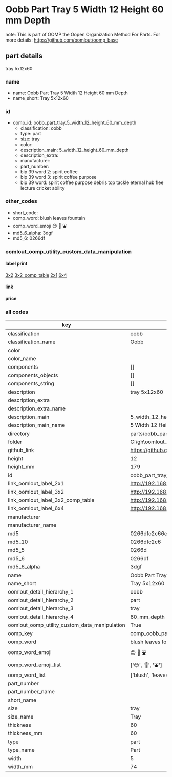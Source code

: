 # Oobb Part Tray 5 Width 12 Height 60 mm Depth  

note: This is part of OOMP the Oopen Organization Method For Parts. For more details: https://github.com/oomlout/oomp_base

##  part details
  



tray 5x12x60



### name
* name: Oobb Part Tray 5 Width 12 Height 60 mm Depth
* name_short: Tray 5x12x60 
### id
* oomp_id: oobb_part_tray_5_width_12_height_60_mm_depth
  * classification: oobb
  * type: part
  * size: tray
  * color: 
  * description_main: 5_width_12_height_60_mm_depth
  * description_extra: 
  * manufacturer: 
  * part_number: 
  * bip 39 word 2: spirit coffee
  * bip 39 word 3: spirit coffee purpose
  * bip 39 word: spirit coffee purpose debris top tackle eternal hub flee lecture cricket ability

### other_codes
* short_code: 
* oomp_word: blush leaves fountain
* oomp_word_emoji :blush: :leaves: :fountain:
* md5_6_alpha: 3dgf
* md5_6: 0266df






### oomlout_oomp_utility_custom_data_manipulation
#### label print
[3x2](http://192.168.1.245:1112/?label=oomp%203dgf)
[3x2_oomp_table](http://192.168.1.108:1112/?label=oomp%203dgf)
[2x1](http://192.168.1.242:1112/?label=oomp%203dgf)
[6x4](http://192.168.1.55:1112/?label=oomp%203dgf)    

#### link

                              

#### price







### all codes 
| key | value |  
| --- | --- |  
| classification | oobb |  
| classification_name | Oobb |  
| color |  |  
| color_name |  |  
| components | [] |  
| components_objects | [] |  
| components_string | [] |  
| description | tray 5x12x60 |  
| description_extra |  |  
| description_extra_name |  |  
| description_main | 5_width_12_height_60_mm_depth |  
| description_main_name | 5 Width 12 Height 60 mm Depth |  
| directory | parts/oobb_part_tray_5_width_12_height_60_mm_depth |  
| folder | C:\gh\oomlout_oobb_version_4_generated_parts\parts\oobb_part_tray_5_width_12_height_60_mm_depth |  
| github_link | https://github.com/oomlout/oomlout_oomp_part_src/tree/main/parts/oobb_part_tray_5_width_12_height_60_mm_depth |  
| height | 12 |  
| height_mm | 179 |  
| id | oobb_part_tray_5_width_12_height_60_mm_depth |  
| link_oomlout_label_2x1 | http://192.168.1.242:1112/?label=oomp%203dgf |  
| link_oomlout_label_3x2 | http://192.168.1.245:1112/?label=oomp%203dgf |  
| link_oomlout_label_3x2_oomp_table | http://192.168.1.108:1112/?label=oomp%203dgf |  
| link_oomlout_label_6x4 | http://192.168.1.55:1112/?label=oomp%203dgf |  
| manufacturer |  |  
| manufacturer_name |  |  
| md5 | 0266dfc2c66e89b3747273875ccb4e90 |  
| md5_10 | 0266dfc2c6 |  
| md5_5 | 0266d |  
| md5_6 | 0266df |  
| md5_6_alpha | 3dgf |  
| name | Oobb Part Tray 5 Width 12 Height 60 mm Depth |  
| name_short | Tray 5x12x60  |  
| oomlout_detail_hierarchy_1 | oobb |  
| oomlout_detail_hierarchy_2 | part |  
| oomlout_detail_hierarchy_3 | tray |  
| oomlout_detail_hierarchy_4 | 60_mm_depth |  
| oomlout_oomp_utility_custom_data_manipulation | True |  
| oomp_key | oomp_oobb_part_tray_5_width_12_height_60_mm_depth |  
| oomp_word | blush leaves fountain |  
| oomp_word_emoji | :blush: :leaves: :fountain: |  
| oomp_word_emoji_list | [':blush:', ':leaves:', ':fountain:'] |  
| oomp_word_list | ['blush', 'leaves', 'fountain'] |  
| part_number |  |  
| part_number_name |  |  
| short_name |  |  
| size | tray |  
| size_name | Tray |  
| thickness | 60 |  
| thickness_mm | 60 |  
| type | part |  
| type_name | Part |  
| width | 5 |  
| width_mm | 74 |  
